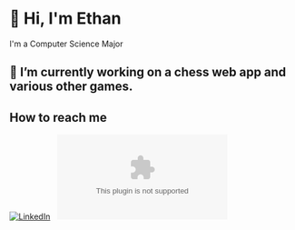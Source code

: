 # 👋 Hi, I'm Ethan
I'm a Computer Science Major

## 🔭 I’m currently working on a chess web app and various other games.

## How to reach me 
[![LinkedIn](https://img.shields.io/badge/LinkedIn-0077b5)](www.linkedin.com/in/ethan-v-nguyen)
&nbsp;
[![Email](https://img.shields.io/badge/nguyen.ev03@gmail.com)](mailto:nguyen.ev03@gmail.com)

<!--
**FunniNam3/FunniNam3** is a ✨ _special_ ✨ repository because its `README.md` (this file) appears on your GitHub profile.

Here are some ideas to get you started:

- 🔭 I’m currently working on ...
- 🌱 I’m currently learning ...
- 👯 I’m looking to collaborate on ...
- 🤔 I’m looking for help with ...
- 💬 Ask me about ...
- 📫 How to reach me: ...
- 😄 Pronouns: ...
- ⚡ Fun fact: ...
-->
